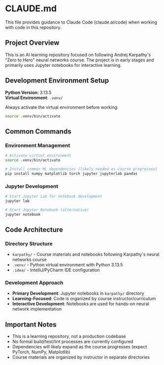 # CLAUDE.md

This file provides guidance to Claude Code (claude.ai/code) when working with code in this repository.

## Project Overview

This is an AI learning repository focused on following Andrej Karpathy's "Zero to Hero" neural networks course. The project is in early stages and primarily uses Jupyter notebooks for interactive learning.

## Development Environment Setup

**Python Version**: 3.13.5  
**Virtual Environment**: `.venv/`

Always activate the virtual environment before working:
```bash
source .venv/bin/activate
```

## Common Commands

### Environment Management
```bash
# Activate virtual environment
source .venv/bin/activate

# Install common ML dependencies (likely needed as course progresses)
pip install numpy matplotlib torch jupyter jupyterlab pandas
```

### Jupyter Development
```bash
# Start Jupyter Lab for notebook development
jupyter lab

# Start Jupyter Notebook (alternative)
jupyter notebook
```

## Code Architecture

### Directory Structure
- `karpathy/` - Course materials and notebooks following Karpathy's neural networks course
- `.venv/` - Python virtual environment with Python 3.13.5
- `.idea/` - IntelliJ/PyCharm IDE configuration

### Development Approach
- **Primary Development**: Jupyter notebooks in `karpathy/` directory
- **Learning-Focused**: Code is organized by course instructor/curriculum
- **Interactive Development**: Notebooks are used for hands-on neural network implementation

## Important Notes

- This is a learning repository, not a production codebase
- No formal build/test/lint processes are currently configured
- Dependencies will likely expand as the course progresses (expect PyTorch, NumPy, Matplotlib)
- Course materials are organized by instructor in separate directories